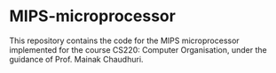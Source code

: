 # MIPS-microprocessor
This repository contains the code for the MIPS microprocessor implemented for the course CS220: Computer Organisation, under the guidance of Prof. Mainak Chaudhuri.
